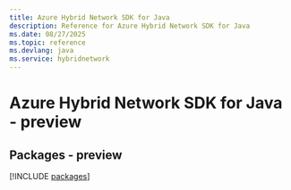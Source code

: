 ```yaml
---
title: Azure Hybrid Network SDK for Java
description: Reference for Azure Hybrid Network SDK for Java
ms.date: 08/27/2025
ms.topic: reference
ms.devlang: java
ms.service: hybridnetwork
---
```

# Azure Hybrid Network SDK for Java - preview
## Packages - preview
[!INCLUDE [packages](hybrid-network-index.md)]